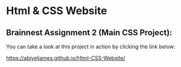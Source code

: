 # Html & CSS Website

## Brainnest Assignment 2 (Main CSS Project):

You can take a look at this project in action by clicking the link below:

https://abiyeljames.github.io/Html-CSS-Website/
